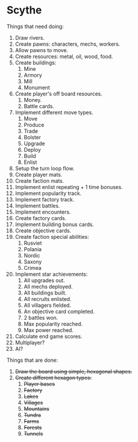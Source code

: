 # Scythe

Things that need doing:

1. Draw rivers.
1. Create pawns: characters, mechs, workers.
1. Allow pawns to move.
1. Create resources: metal, oil, wood, food.
1. Create buildings:
    1. Mine
    1. Armory
    1. Mill
    1. Monument
1. Create player's off board resources.
    1. Money.
    1. Battle cards.
1. Implement different move types.
    1. Move
    1. Produce
    1. Trade
    1. Bolster
    1. Upgrade
    1. Deploy
    1. Build
    1. Enlist
1. Setup the turn loop flow.
1. Create player mats.
1. Create faction mats.
1. Implement enlist repeating + 1 time bonuses.
1. Implement popularity track.
1. Implement factory track.
1. Implement battles.
1. Implement encounters.
1. Create factory cards.
1. Implement building bonus cards.
1. Create objective cards.
1. Create faction special abilities:
    1. Rusviet
    1. Polania
    1. Nordic
    1. Saxony
    1. Crimea
1. Implement star achievements:
    1. All upgrades out.
    1. All mechs deployed.
    1. All buildings built.
    1. All recruits enlisted.
    1. All villagers fielded.
    1. An objective card completed.
    1. 2 battles won.
    1. Max popularity reached.
    1. Max power reached.
1. Calculate end game scores.
1. Multiplayer?
1. AI?

Things that are done:

1. ~~Draw the board using simple, hexagonal shapes.~~
1. ~~Create different hexagon types:~~
    1. ~~Player bases~~
    1. ~~Factory~~
    1. ~~Lakes~~
    1. ~~Villages~~
    1. ~~Mountains~~
    1. ~~Tundra~~
    1. ~~Farms~~
    1. ~~Forests~~
    1. ~~Tunnels~~

